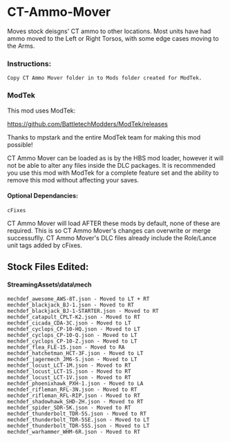 # CT-Ammo-Mover
Moves stock deisgns' CT ammo to other locations.  Most units have had ammo moved to the Left or Right Torsos, with some edge cases moving to the Arms.

### Instructions:

    Copy CT Ammo Mover folder in to Mods folder created for ModTek.
    
### ModTek
This mod uses ModTek:

https://github.com/BattletechModders/ModTek/releases

Thanks to mpstark and the entire ModTek team for making this mod possible!

CT Ammo Mover can be loaded as is by the HBS mod loader, however it will not be able to alter any files inside the DLC packages.  It is recommended you use this mod with ModTek for a complete feature set and the ability to remove this mod without affecting your saves.

#### Optional Dependancies:
    cFixes
CT Ammo Mover will load AFTER these mods by default, none of these are required.  This is so CT Ammo Mover's changes can overwrite or merge successuflly.  CT Ammo Mover's DLC files already include the Role/Lance unit tags added by cFixes.

## Stock Files Edited:

#### StreamingAssets\data\mech
    mechdef_awesome_AWS-8T.json - Moved to LT + RT
    mechdef_blackjack_BJ-1.json - Moved to RT
    mechdef_blackjack_BJ-1-STARTER.json - Moved to RT
    mechdef_catapult_CPLT-K2.json - Moved to RT
    mechdef_cicada_CDA-3C.json - Moved to LT
    mechdef_cyclops_CP-10-HQ.json - Moved to LT
    mechdef_cyclops_CP-10-Q.json - Moved to LT
    mechdef_cyclops_CP-10-Z.json - Moved to LT
    mechdef_flea_FLE-15.json - Moved to RA
    mechdef_hatchetman_HCT-3F.json - Moved to LT
    mechdef_jagermech_JM6-S.json - Moved to LT
    mechdef_locust_LCT-1M.json - Moved to RT
    mechdef_locust_LCT-1S.json - Moved to RT
    mechdef_locust_LCT-1V.json - Moved to RT
    mechdef_phoenixhawk_PXH-1.json - Moved to LA
    mechdef_rifleman_RFL-3N.json - Moved to RT
    mechdef_rifleman_RFL-RIP.json - Moved to RT
    mechdef_shadowhawk_SHD-2H.json - Moved to RT
    mechdef_spider_SDR-5K.json - Moved to RT
    mechdef_thunderbolt_TDR-5S.json - Moved to RT
    mechdef_thunderbolt_TDR-5SE.json - Moved to LT
    mechdef_thunderbolt_TDR-5SS.json - Moved to LT
    mechdef_warhammer_WHM-6R.json - Moved to RT
